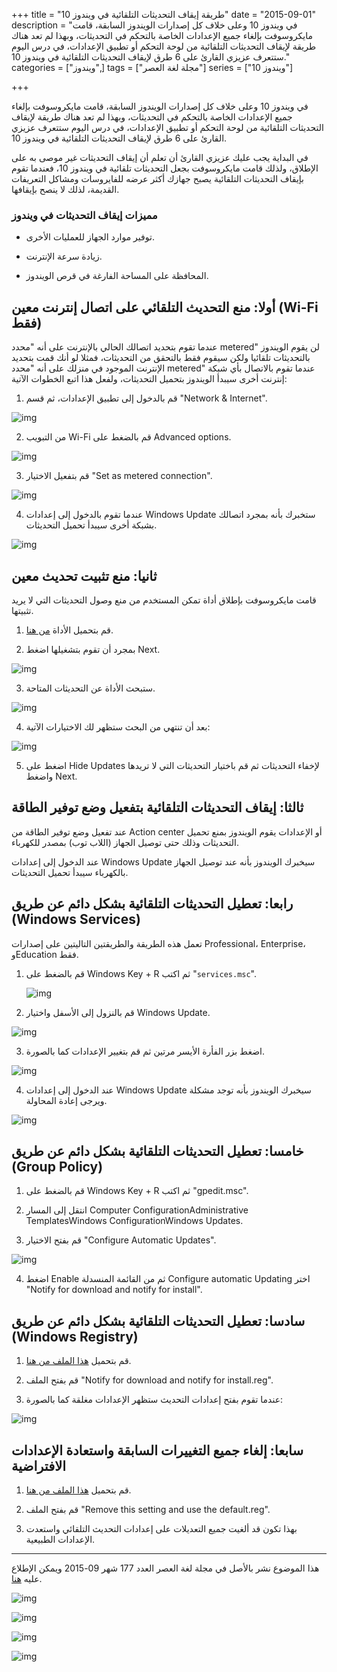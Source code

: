 +++
title = "طريقة إيقاف التحديثات التلقائية في ويندوز 10"
date = "2015-09-01"
description = "في ويندوز 10 وعلى خلاف كل إصدارات الويندوز السابقة، قامت مايكروسوفت بإلغاء جميع الإعدادات الخاصة بالتحكم في التحديثات، وبهذا لم تعد هناك طريقة لإيقاف التحديثات التلقائية من لوحة التحكم أو تطبيق الإعدادات، في درس اليوم ستتعرف عزيزي القارئ على 6 طرق لإيقاف التحديثات التلقائية في ويندوز 10."
categories = ["ويندوز",]
tags = ["مجلة لغة العصر"]
series = ["ويندوز 10"]

+++

في ويندوز 10 وعلى خلاف كل إصدارات الويندوز السابقة، قامت مايكروسوفت بإلغاء جميع الإعدادات الخاصة بالتحكم في التحديثات، وبهذا لم تعد هناك طريقة لإيقاف التحديثات التلقائية من لوحة التحكم أو تطبيق الإعدادات، في درس اليوم ستتعرف عزيزي القارئ على 6 طرق لإيقاف التحديثات التلقائية في ويندوز 10.

في البداية يجب عليك عزيزي القارئ أن تعلم أن إيقاف التحديثات غير موصى به على الإطلاق، ولذلك قامت مايكروسوفت بجعل التحديثات تلقائية في ويندوز 10، فعندما تقوم بإيقاف التحديثات التلقائية يصبح جهازك أكثر عرضه للفايروسات ومشاكل التعريفات القديمة، لذلك لا ينصح بإيقافها.

### مميزات إيقاف التحديثات في ويندوز

-   توفير موارد الجهاز للعمليات الأخرى.

-   زيادة سرعة الإنترنت.

-   المحافظة على المساحة الفارغة في قرص الويندوز.

## أولا: منع التحديث التلقائي على اتصال إنترنت معين (Wi-Fi فقط)

عندما تقوم بتحديد اتصالك الحالي بالإنترنت على أنه "محدد metered" لن يقوم الويندوز بالتحديثات تلقائيا ولكن سيقوم فقط بالتحقق من التحديثات، فمثلا لو أنك قمت بتحديد الإنترنت الموجود في منزلك على أنه "محدد metered" عندما تقوم بالاتصال بأي شبكة إنترنت أخرى سيبدأ الويندوز بتحميل التحديثات، ولفعل هذا اتبع الخطوات الآتية:

1. قم بالدخول إلى تطبيق الإعدادات، ثم قسم "Network & Internet".

![img](images/1.jpg)

2. من التبويب Wi-Fi قم بالضغط على Advanced options.

![img](images/2.jpg)

3. قم بتفعيل الاختيار "Set as metered connection".

![img](images/3.png)

4. عندما تقوم بالدخول إلى إعدادات Windows Update ستخبرك بأنه بمجرد اتصالك بشبكة أخرى سيبدأ تحميل التحديثات.

![img](images/4.png)

## ثانيا: منع تثبيت تحديث معين

قامت مايكروسوفت بإطلاق أداة تمكن المستخدم من منع وصول التحديثات التي لا يريد تثبيتها.

1. قم بتحميل الأداة [من هنا](https://support.microsoft.com/en-us/kb/3073930?utm_source=twitter).

2. بمجرد أن تقوم بتشغيلها اضغط Next.

![img](images/5.jpg)

3. ستبحث الأداة عن التحديثات المتاحة.

![img](images/6.jpg)

4. بعد أن تنتهي من البحث ستظهر لك الاختيارات الآتية:

![img](images/7.jpg)

5. اضغط على Hide Updates لإخفاء التحديثات ثم قم باختيار التحديثات التي لا تريدها واضغط Next.

## ثالثا: إيقاف التحديثات التلقائية بتفعيل وضع توفير الطاقة

عند تفعيل وضع توفير الطاقة من Action center أو الإعدادات يقوم الويندوز بمنع تحميل التحديثات وذلك حتى توصيل الجهاز (اللاب توب) بمصدر للكهرباء.

عند الدخول إلى إعدادات Windows Update سيخبرك الويندوز بأنه عند توصيل الجهاز بالكهرباء سيبدأ تحميل التحديثات.

## رابعا: تعطيل التحديثات التلقائية بشكل دائم عن طريق (Windows Services)

تعمل هذه الطريقة والطريقتين التاليتين على إصدارات Professional، Enterprise، وEducation فقط.

1. قم بالضغط على Windows Key + R ثم اكتب "`services.msc`".

    ![img](images/8.jpg)

2. قم بالنزول إلى الأسفل واختيار Windows Update.

![img](images/9.png)

3. اضغط بزر الفأرة الأيسر مرتين ثم قم بتغيير الإعدادات كما بالصورة.

![img](images/10.png)

4. عند الدخول إلى إعدادات Windows Update سيخبرك الويندوز بأنه توجد مشكلة ويرجى إعادة المحاولة.

![img](images/11.png)

## خامسا: تعطيل التحديثات التلقائية بشكل دائم عن طريق (Group Policy)

1. قم بالضغط على Windows Key + R ثم اكتب "gpedit.msc".

2. انتقل إلى المسار Computer ConfigurationAdministrative TemplatesWindows ConfigurationWindows Updates.

3. قم بفتح الاختيار "Configure Automatic Updates".

![img](images/12.jpg)

4. اضغط Enable ثم من القائمة المنسدلة Configure automatic Updating اختر "Notify for download and notify for install".

## سادسا: تعطيل التحديثات التلقائية بشكل دائم عن طريق (Windows Registry)

1. قم بتحميل [هذا الملف من هنا](http://cdn4.howtogeek.com/wp-content/uploads/2015/07/Disable-Automatic-Updates-on-Windows-10.zip).

2. قم بفتح الملف "Notify for download and notify for install.reg".

3. عندما تقوم بفتح إعدادات التحديث ستظهر الإعدادات مغلقة كما بالصورة:

![img](images/13.png)

## سابعا: إلغاء جميع التغييرات السابقة واستعادة الإعدادات الافتراضية

1. قم بتحميل [هذا الملف من هنا](http://cdn4.howtogeek.com/wp-content/uploads/2015/07/Disable-Automatic-Updates-on-Windows-10.zip).

2. قم بفتح الملف "Remove this setting and use the default.reg".

3. بهذا تكون قد ألغيت جميع التعديلات على إعدادات التحديث التلقائي واستعدت الإعدادات الطبيعية.

---

هذا الموضوع نشر باﻷصل في مجلة لغة العصر العدد 177 شهر 09-2015 ويمكن الإطلاع عليه [هنا](https://drive.google.com/file/d/1ojopa8YTh5uvl6MjovNoqCPUd-ORvro8/view?usp=sharing).

![img](images/177-1.png)

![img](images/177-2.png)

![img](images/177-3.png)

![img](images/177-4.png)

